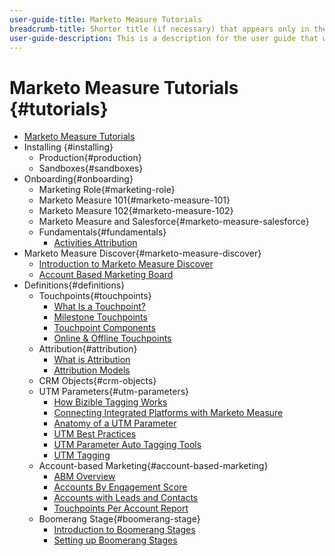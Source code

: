```yaml
---
user-guide-title: Marketo Measure Tutorials
breadcrumb-title: Shorter title (if necessary) that appears only in the breadcrumb.
user-guide-description: This is a description for the user guide that will be displayed on the landing page.
---
```


# Marketo Measure Tutorials {#tutorials}

+ [Marketo Measure Tutorials](overview.md)
+ Installing {#installing}
  + Production{#production}
  + Sandboxes{#sandboxes}
+ Onboarding{#onboarding}
  + Marketing Role{#marketing-role}
  + Marketo Measure 101{#marketo-measure-101}
  + Marketo Measure 102{#marketo-measure-102}
  + Marketo Measure and Salesforce{#marketo-measure-salesforce}
  + Fundamentals{#fundamentals}
    + [Activities Attribution](onboarding/fundamentals/activities-attribution.md)
+ Marketo Measure Discover{#marketo-measure-discover}
  + [Introduction to Marketo Measure Discover](marketo-measure-discover/introduction-to-bizible-discover.md)
  + [Account Based Marketing Board](marketo-measure-discover/account-based-marketing-board.md)
+ Definitions{#definitions}
  + Touchpoints{#touchpoints}
    + [What Is a Touchpoint?](definitions/touchpoints/what-is-a-touchpoint.md)
    + [Milestone Touchpoints](definitions/touchpoints/milestone-touchpoints.md)
    + [Touchpoint Components](definitions/touchpoints/touchpoint-components.md)
    + [Online & Offline Touchpoints](definitions/touchpoints/online-offline-touchpoints.md)
  + Attribution{#attribution}
    + [What is Attribution](definitions/attribution/what-is-attribution.md)
    + [Attribution Models](definitions/attribution/attribution-models.md)
  + CRM Objects{#crm-objects}
  + UTM Parameters{#utm-parameters}
    + [How Bizible Tagging Works](definitions/utm-parameters/how-bizible-tagging-works.md)
    + [Connecting Integrated Platforms with Marketo Measure](definitions/utm-parameters/connecting-integrated-platforms-with-bizible.md)
    + [Anatomy of a UTM Parameter](definitions/utm-parameters/anatomy-of-a-utm-parameter.md)
    + [UTM Best Practices](definitions/utm-parameters/utm-best-practices.md)
    + [UTM Parameter Auto Tagging Tools](definitions/utm-parameters/utm-parameter-auto-tagging-tools.md)
    + [UTM Tagging](definitions/utm-parameters/utm-tagging.md)
  + Account-based Marketing{#account-based-marketing}
    + [ABM Overview](definitions/account-based-marketing/abm-overview.md)
    + [Accounts By Engagement Score](definitions/account-based-marketing/accounts-by-engagement-score.md)
    + [Accounts with Leads and Contacts](definitions/account-based-marketing/accounts-with-leads-and-contacts.md)
    + [Touchpoints Per Account Report](definitions/account-based-marketing/touchpoints-per-account-report.md)
  + Boomerang Stage{#boomerang-stage}
    + [Introduction to Boomerang Stages](definitions/boomerang-stage/introduction-to-boomerang-stages.md)
    + [Setting up Boomerang Stages](definitions/boomerang-stage/setting-up-boomerang-stages.md)